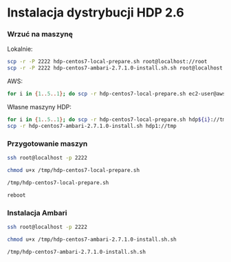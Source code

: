 
# Instalacja dystrybucji HDP 2.6

### Wrzuć na maszynę

Lokalnie:
~~~bash
scp -r -P 2222 hdp-centos7-local-prepare.sh root@localhost://root
scp -r -P 2222 hdp-centos7-ambari-2.7.1.0-install.sh.sh root@localhost://root
~~~

AWS:
~~~bash
for i in {1..5..1}; do scp -r hdp-centos7-local-prepare.sh ec2-user@aws${i}://tmp; done
~~~

Własne maszyny HDP:
~~~bash
for i in {1..5..1}; do scp -r hdp-centos7-local-prepare.sh hdp${i}://tmp; done
scp -r hdp-centos7-ambari-2.7.1.0-install.sh hdp1://tmp
~~~


### Przygotowanie maszyn

~~~bash
ssh root@localhost -p 2222

chmod u+x /tmp/hdp-centos7-local-prepare.sh

/tmp/hdp-centos7-local-prepare.sh

reboot
~~~

### Instalacja Ambari

~~~bash
ssh root@localhost -p 2222

chmod u+x /tmp/hdp-centos7-ambari-2.7.1.0-install.sh.sh

/tmp/hdp-centos7-ambari-2.7.1.0-install.sh.sh
~~~